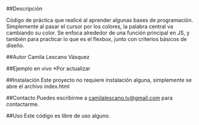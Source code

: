 ##Descripción

Código de práctica que realicé al aprender algunas bases de programación. Simplemente al pasar el cursor por los colores, la palabra central va cambiando su color. Se enfoca alrededor de una función principal en JS, y también para practicar lo que es el flexbox, junto con criterios básicos de diseño.

##Autor
Camila Lescano Vásquez
<!--
-Portafolio (Behance, Dribble)
-Linkedin
-->

##Ejemplo en vivo
*Por actualizar

##Instalación
Este proyecto no requiere instalación alguna, simplemente se abre el archivo index.html 

##Contacto
Puedes escribirme a camilalescano.lv@gmail.com para contactarme.

##Uso
Este código es libre de uso alguno. 
